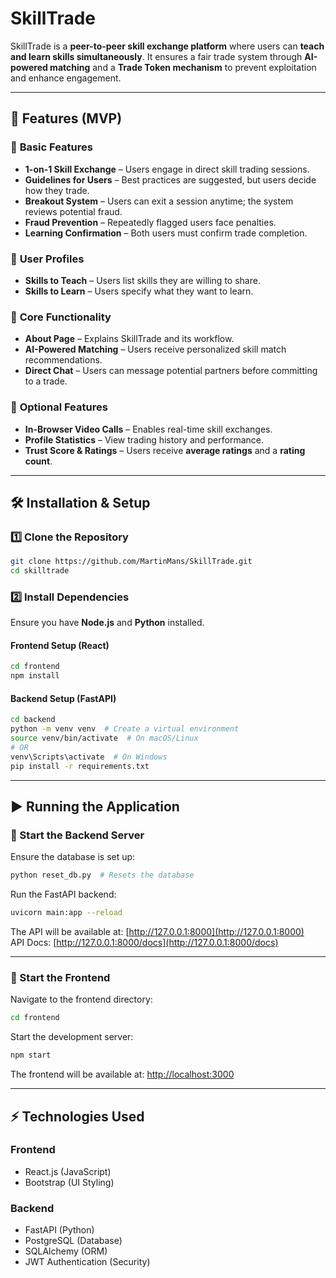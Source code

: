 # SkillTrade

SkillTrade is a **peer-to-peer skill exchange platform** where users can **teach and learn skills simultaneously**. It ensures a fair trade system through **AI-powered matching** and a **Trade Token mechanism** to prevent exploitation and enhance engagement.

---

## 🚀 Features (MVP)

### 🔹 **Basic Features**
- **1-on-1 Skill Exchange** – Users engage in direct skill trading sessions.
- **Guidelines for Users** – Best practices are suggested, but users decide how they trade.
- **Breakout System** – Users can exit a session anytime; the system reviews potential fraud.
- **Fraud Prevention** – Repeatedly flagged users face penalties.
- **Learning Confirmation** – Both users must confirm trade completion.

### 🔹 **User Profiles**
- **Skills to Teach** – Users list skills they are willing to share.
- **Skills to Learn** – Users specify what they want to learn.

### 🔹 **Core Functionality**
- **About Page** – Explains SkillTrade and its workflow.
- **AI-Powered Matching** – Users receive personalized skill match recommendations.
- **Direct Chat** – Users can message potential partners before committing to a trade.

### 🔹 **Optional Features**
- **In-Browser Video Calls** – Enables real-time skill exchanges.
- **Profile Statistics** – View trading history and performance.
- **Trust Score & Ratings** – Users receive **average ratings** and a **rating count**.

---

## 🛠 Installation & Setup

### **1️⃣ Clone the Repository**
```bash
git clone https://github.com/MartinMans/SkillTrade.git
cd skilltrade
```

### **2️⃣ Install Dependencies**
Ensure you have **Node.js** and **Python** installed.

#### **Frontend Setup (React)**
```bash
cd frontend
npm install
```

#### **Backend Setup (FastAPI)**
```bash
cd backend
python -m venv venv  # Create a virtual environment
source venv/bin/activate  # On macOS/Linux
# OR
venv\Scripts\activate  # On Windows
pip install -r requirements.txt
```

---

## ▶️ Running the Application

### 🔹 Start the Backend Server
Ensure the database is set up:
```bash
python reset_db.py  # Resets the database
```

Run the FastAPI backend:
```bash
uvicorn main:app --reload
```

The API will be available at: [http://127.0.0.1:8000](http://127.0.0.1:8000)  
API Docs: [http://127.0.0.1:8000/docs](http://127.0.0.1:8000/docs)

---

### 🔹 Start the Frontend
Navigate to the frontend directory:
```bash
cd frontend
```

Start the development server:
```bash
npm start
```

The frontend will be available at: [http://localhost:3000](http://localhost:3000)

---

## ⚡ Technologies Used

### **Frontend**
- React.js (JavaScript)
- Bootstrap (UI Styling)

### **Backend**
- FastAPI (Python)
- PostgreSQL (Database)
- SQLAlchemy (ORM)
- JWT Authentication (Security)
